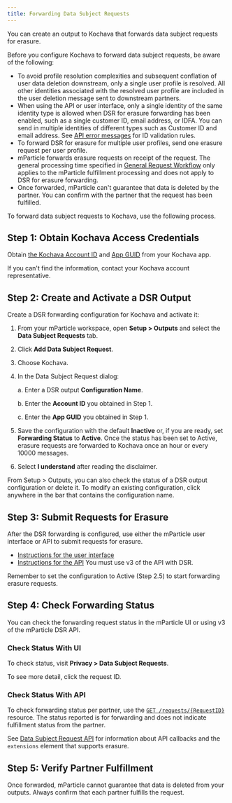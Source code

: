 ```yaml
---
title: Forwarding Data Subject Requests
---
```


You can create an output to Kochava that forwards data subject requests for erasure.

Before you configure Kochava to forward data subject requests, be aware of the following:

* To avoid profile resolution complexities and subsequent conflation of user data deletion downstream, only a single user profile is resolved. All other identities associated with the resolved user profile are included in the user deletion message sent to downstream partners.
* When using the API or user interface, only a single identity of the same identity type is allowed when DSR for erasure forwarding has been enabled, such as a single customer ID, email address, or IDFA. You can send in multiple identities of different types such as Customer ID and email address. See [API error messages](#api-error-messages) for ID validation rules.
* To forward DSR for erasure for multiple user profiles, send one erasure request per user profile.
* mParticle forwards erasure requests on receipt of the request. The general processing time specified in [General Request Workflow](/guides/data-subject-requests/#general-request-workflow) only applies to the mParticle fulfillment processing and does not apply to DSR for erasure forwarding. 
* Once forwarded, mParticle can't guarantee that data is deleted by the partner. You can confirm with the partner that the request has been fulfilled.

To forward data subject requests to Kochava, use the following process.

## Step 1: Obtain Kochava Access Credentials

Obtain [the Kochava Account ID](https://support.kochava.com/reference-information/kochava-privacy-request/) and [App GUID](https://support.kochava.com/reference-information/locating-an-app-guid/) from your Kochava app. 

If you can't find the information, contact your Kochava account representative.

## Step 2: Create and Activate a DSR Output

Create a DSR forwarding configuration for Kochava and activate it:

1. From your mParticle workspace, open **Setup > Outputs** and select the **Data Subject Requests** tab.
2. Click **Add Data Subject Request**.
3. Choose Kochava.
4. In the Data Subject Request dialog:

    a. Enter a DSR output **Configuration Name**.

    b. Enter the **Account ID** you obtained in Step 1.

    c. Enter the **App GUID** you obtained in Step 1.
    
5. Save the configuration with the default **Inactive** or, if you are ready, set **Forwarding Status** to **Active**.  Once the status has been set to Active, erasure requests are forwarded to Kochava once an hour or every 10000 messages.
6. Select **I understand** after reading the disclaimer.

<aside> From Setup > Outputs, you can also check the status of a DSR output configuration or delete it. To modify an existing configuration, click anywhere in the bar that contains the configuration name.</aside>

## Step 3: Submit Requests for Erasure

After the DSR forwarding is configured, use either the mParticle user interface or API to submit requests for erasure.

* [Instructions for the user interface](/guides/data-subject-requests/#erasure)
* [Instructions for the API](/developers/dsr-api/v3/#submit-a-data-subject-request-dsr) You must use v3 of the API with DSR.
  
<aside>Remember to set the configuration to Active (Step 2.5) to start forwarding erasure requests.</aside>

## Step 4: Check Forwarding Status

You can check the forwarding request status in the mParticle UI or using v3 of the mParticle DSR API.

### Check Status With UI

To check status, visit **Privacy > Data Subject Requests**.

To see more detail, click the request ID. 

### Check Status With API

To check forwarding status per partner, use the [`GET /requests/{RequestID}`](/developers/dsr-api/v3/#get-the-status-of-an-opendsr-request) resource. The status reported is for forwarding and does not indicate fulfillment status from the partner.

See [Data Subject Request API](/developers/dsr-api#callbacks) for information about API callbacks and the `extensions` element that supports erasure.

## Step 5: Verify Partner Fulfillment

Once forwarded, mParticle cannot guarantee that data is deleted from your outputs. Always confirm that each partner fulfills the request. 
